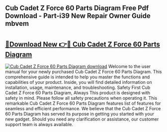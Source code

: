 ## Cub Cadet Z Force 60 Parts Diagram Free Pdf Download - Part-i39 New Repair Owner Guide mbvem

# <h2><a href="http://dfis86.blite.top/?on=Cub+Cadet+Z+Force+60+Parts+Diagram">🔗Download New 👉🔴 Cub Cadet Z Force 60 Parts Diagram</a></h2>

[![Cub Cadet Z Force 60 Parts Diagram download](https://i.imgur.com/lujVjoI.png)](http://dfis86.blite.top/?on=Cub+Cadet+Z+Force+60+Parts+Diagram)
Welcome to the user manual for your newly purchased Cub Cadet Z Force 60 Parts Diagram. This comprehensive guide is intended to help you master the functions and capabilities of your product. Inside, you will find detailed information on installation, usage, maintenance, and troubleshooting. Safety First Cub Cadet Z Force 60 Parts Diagram, Always This product is designed with safety in mind. Please follow all safety precautions when operating it. This remarkable Cub Cadet Z Force 60 Parts Diagram features list of features for seamless and efficient performance. We believe that the Cub Cadet Z Force 60 Parts Diagram has served its purpose in getting you started with your new gadget. Should you need any clarification or assistance, our customer support team is always available.
